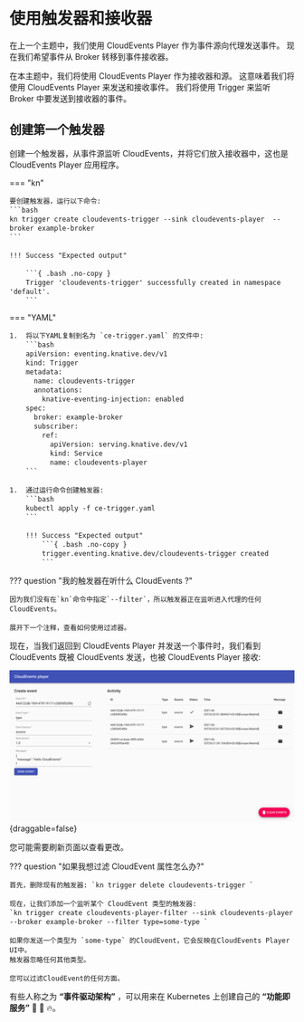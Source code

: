 # 使用触发器和接收器

在上一个主题中，我们使用 CloudEvents Player 作为事件源向代理发送事件。
现在我们希望事件从 Broker 转移到事件接收器。

在本主题中，我们将使用 CloudEvents Player 作为接收器和源。
这意味着我们将使用 CloudEvents Player 来发送和接收事件。
我们将使用 Trigger 来监听 Broker 中要发送到接收器的事件。

## 创建第一个触发器

创建一个触发器，从事件源监听 CloudEvents，并将它们放入接收器中，这也是 CloudEvents Player 应用程序。

=== "kn"

    要创建触发器，运行以下命令:
    ```bash
    kn trigger create cloudevents-trigger --sink cloudevents-player  --broker example-broker
    ```

    !!! Success "Expected output"

        ```{ .bash .no-copy }
        Trigger 'cloudevents-trigger' successfully created in namespace 'default'.
        ```

=== "YAML"

    1.  将以下YAML复制到名为 `ce-trigger.yaml` 的文件中:
        ```bash
        apiVersion: eventing.knative.dev/v1
        kind: Trigger
        metadata:
          name: cloudevents-trigger
          annotations:
            knative-eventing-injection: enabled
        spec:
          broker: example-broker
          subscriber:
            ref:
              apiVersion: serving.knative.dev/v1
              kind: Service
              name: cloudevents-player
        ```

    1.  通过运行命令创建触发器:
        ```bash
        kubectl apply -f ce-trigger.yaml
        ```

        !!! Success "Expected output"
            ```{ .bash .no-copy }
            trigger.eventing.knative.dev/cloudevents-trigger created
            ```

??? question "我的触发器在听什么 CloudEvents ?"

    因为我们没有在`kn`命令中指定`--filter`，所以触发器正在监听进入代理的任何CloudEvents。

    展开下一个注释，查看如何使用过滤器。

现在，当我们返回到 CloudEvents Player 并发送一个事件时，我们看到 CloudEvents 既被 CloudEvents 发送，也被 CloudEvents Player 接收:

![CloudEvents Player user interface](images/event_received.png){draggable=false}

您可能需要刷新页面以查看更改。

??? question "如果我想过滤 CloudEvent 属性怎么办?"

    首先，删除现有的触发器: `kn trigger delete cloudevents-trigger `

    现在，让我们添加一个监听某个 CloudEvent 类型的触发器:
    `kn trigger create cloudevents-player-filter --sink cloudevents-player --broker example-broker --filter type=some-type `

    如果你发送一个类型为 `some-type` 的CloudEvent，它会反映在CloudEvents Player UI中。
    触发器忽略任何其他类型。

    您可以过滤CloudEvent的任何方面。

有些人称之为 **“事件驱动架构”** ，可以用来在 Kubernetes 上创建自己的 **“功能即服务”** :tada: :taco: :fire:。
